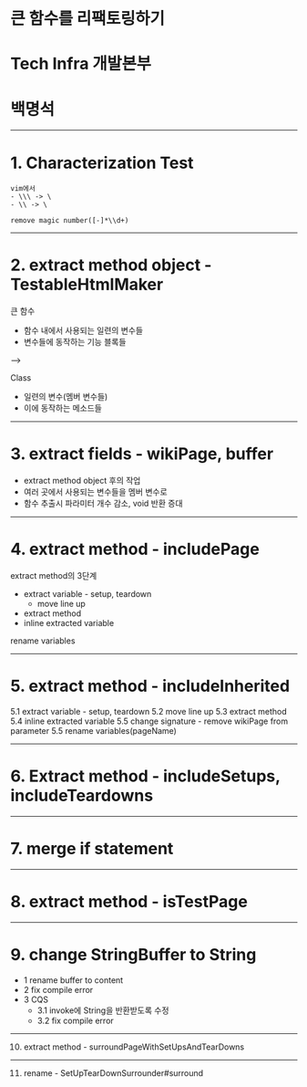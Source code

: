 <!-- $theme: gaia -->

# 큰 함수를 리팩토링하기
# Tech Infra 개발본부 
# 백명석

---

# 1. Characterization Test

```
vim에서 
- \\\ -> \
- \\ -> \

remove magic number([-]*\\d+)
```

---

# 2. extract method object - TestableHtmlMaker

큰 함수
- 함수 내에서 사용되는 일련의 변수들
- 변수들에 동작하는 기능 블록들

-->

Class
- 일련의 변수(멤버 변수들)
- 이에 동작하는 메소드들

---

# 3. extract fields - wikiPage, buffer

- extract method object 후의 작업
- 여러 곳에서 사용되는 변수들을 멤버 변수로
- 함수 추출시 파라미터 개수 감소, void 반환 증대

---

# 4. extract method - includePage

extract method의 3단계
- extract variable - setup, teardown
	- move line up
- extract method
- inline extracted variable


rename variables

---

# 5. extract method - includeInherited

  5.1 extract variable - setup, teardown
  5.2 move line up
  5.3 extract method
  5.4 inline extracted variable
  5.5 change signature - remove wikiPage from parameter
  5.5 rename variables(pageName)

---

# 6. Extract method - includeSetups, includeTeardowns

---

# 7. merge if statement

---

# 8. extract method - isTestPage

---

# 9. change StringBuffer to String
- 1 rename buffer to content
- 2 fix compile error
- 3 CQS
	- 3.1 invoke에 String을 반환받도록 수정
	- 3.2 fix compile error

---

10. extract method - surroundPageWithSetUpsAndTearDowns

---

11. rename - SetUpTearDownSurrounder#surround
